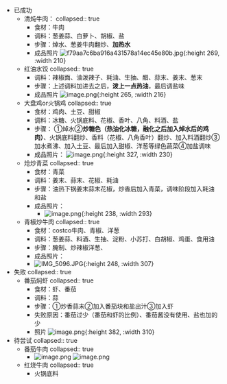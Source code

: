 - 已成功
	- 清炖牛肉：
	  collapsed:: true
		- 食材：牛肉
		- 调料：葱姜蒜、白萝卜、胡椒、盐
		- 步骤：焯水、葱姜牛肉翻炒、**加热水**
		- 成品照片 
		  ![f79aa7c6ba916a431578a14ec45e80b.jpg](../assets/f79aa7c6ba916a431578a14ec45e80b_1724350205440_0.jpg){:height 269, :width 210}
	- 红油水饺
	  collapsed:: true
		- 调料：辣椒面、油泼辣子、耗油、生抽、醋、蒜末、姜末、葱末
		- 步骤：上述调料加进去之后，**泼上一点热油**，最后调盐味
		- 成品照片
		  ![image.png](../assets/image_1724350315703_0.png){:height 265, :width 216}
	- 大盘鸡or火锅鸡
	  collapsed:: true
		- 食材：鸡肉、土豆、甜椒
		- 调料：冰糖、火锅底料、花椒、香叶、八角、料酒、盐
		- 步骤： ①焯水②**炒糖色（热油化冰糖，融化之后加入焯水后的鸡肉）**、火锅底料翻炒、香料（花椒、八角香叶）翻炒、加入料酒翻炒③加水煮沸、加入土豆、最后加入甜椒、洋葱等绿色蔬菜④加盐调味
		- 成品照片：
		  ![image.png](../assets/image_1724350526535_0.png){:height 327, :width 230}
	- 炝炒青菜
	  collapsed:: true
		- 食材：青菜
		- 调料：姜末、蒜末、花椒、耗油
		- 步骤：油热下锅姜末蒜末花椒，炒香后加入青菜，调味阶段加入耗油和盐
		- 成品照片：
			- ![image.png](../assets/image_1724416826653_0.png){:height 238, :width 293}
	- 青椒炒牛肉
	  collapsed:: true
		- 食材：costco牛肉、青椒、洋葱
		- 调料：葱姜蒜、料酒、生抽、淀粉、小苏打、白胡椒、鸡蛋、食用油
		- 步骤：腌制、炒辣椒洋葱、
		- 成品照片：
		- ![IMG_5096.JPG](../assets/IMG_5096_1724624380105_0.JPG){:height 248, :width 307}
- 失败
  collapsed:: true
	- 番茄焖虾
	  collapsed:: true
		- 食材：虾、番茄
		- 调料：蒜
		- 步骤：①炒香蒜末②加入番茄块和盐出汁③加入虾
		- 失败原因：番茄过少（番茄和虾的比例）、番茄酱没有使用、盐也加的少
		- 照片
		  ![image.png](../assets/image_1724350865584_0.png){:height 382, :width 310}
- 待尝试
  collapsed:: true
	- 番茄牛肉
	  collapsed:: true
		- ![image.png](../assets/image_1723978845146_0.png) ![image.png](../assets/image_1723978861434_0.png)
	- 红烧牛肉
	  collapsed:: true
		- 火锅底料